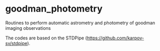 # goodman_photometry
Routines to perform automatic astrometry and photometry of goodman imaging observations

The codes are based on the STDPipe (https://github.com/karpov-sv/stdpipe).
